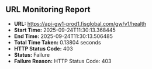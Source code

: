 ## URL Monitoring Report

- **URL:** https://api-gw1-prod1.fisglobal.com/gw/v1/health
- **Start Time:** 2025-09-24T11:30:13.368445
- **End Time:** 2025-09-24T11:30:13.506485
- **Total Time Taken:** 0.13804 seconds
- **HTTP Status Code:** 403
- **Status:** Failure
- **Failure Reason:** HTTP Status Code: 403
